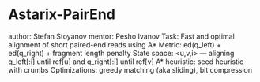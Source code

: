 # Astarix-PairEnd
author: Stefan Stoyanov
mentor: Pesho Ivanov
Task: Fast and optimal alignment of short paired-end reads using A*
Metric: ed(q_left) + ed(q_right) + fragment length penalty
State space: <u,v,i> — aligning q_left[:i] until ref[u] and q_right[:i] until ref[v] 
A* heuristic: seed heuristic with crumbs
Optimizations: greedy matching (aka sliding), bit compression
